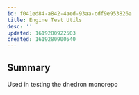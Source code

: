 ```yaml
---
id: f041ed84-a842-4aed-93aa-cdf9e953826a
title: Engine Test Utils
desc: ''
updated: 1619280922503
created: 1619280900540
---
```



## Summary

Used in testing the dnedron monorepo